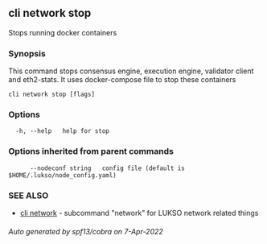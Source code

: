## cli network stop

Stops running docker containers

### Synopsis

This command stops consensus engine, execution engine, validator client and eth2-stats.
It uses docker-compose file to stop these containers

```
cli network stop [flags]
```

### Options

```
  -h, --help   help for stop
```

### Options inherited from parent commands

```
      --nodeconf string   config file (default is $HOME/.lukso/node_config.yaml)
```

### SEE ALSO

* [cli network](cli_network.md)	 - subcommand "network" for LUKSO network related things

###### Auto generated by spf13/cobra on 7-Apr-2022
